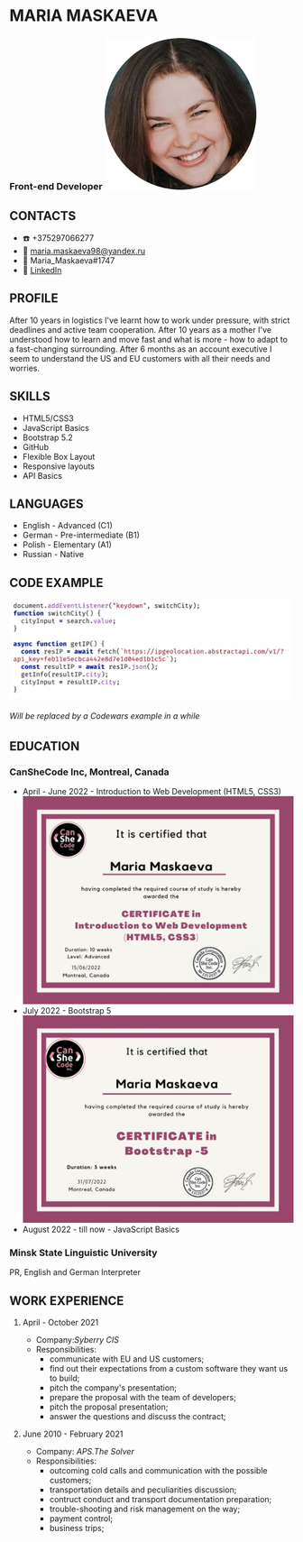 # MARIA MASKAEVA
### Front-end Developer                                 ![CV Photo](assets/cv_photo.jpeg)



## CONTACTS
* ☎️ +375297066277                 
* 📧 maria.maskaeva98@yandex.ru    
* 🤯 Maria_Maskaeva#1747
* 🤝 [LinkedIn](https://www.linkedin.com/in/maria-maskaeva-16389b73/)



## PROFILE 
After 10 years in logistics I've learnt how to work under pressure, with strict deadlines and active team cooperation.
After 10 years as a mother I've understood how to learn and move fast and what is more - how to adapt to a fast-changing surrounding.
After 6 months as an account executive I seem to understand the US and EU customers with all their needs and worries.



## SKILLS
* HTML5/CSS3
* JavaScript Basics
* Bootstrap 5.2
* GitHub
* Flexible Box Layout
* Responsive layouts
* API Basics




## LANGUAGES

* English - Advanced (C1)
* German - Pre-intermediate (B1)
* Polish - Elementary (A1)
* Russian - Native




## CODE EXAMPLE 
![Code example](assets/code_example.jpg)
###### Will be replaced by a Codewars example in a while




## EDUCATION
### CanSheCode Inc, Montreal, Canada
* April - June 2022 - Introduction to Web Development (HTML5, CSS3)
![HTML/CSS Certficate](assets/html_cert.jpg)
* July 2022 - Bootstrap 5
![Bootstrap Certificate](assets/bootstrap_cert.jpg)
* August 2022 - till now - JavaScript Basics

### Minsk State Linguistic University
PR, English and German Interpreter




## WORK EXPERIENCE

1. April - October 2021 
    + Company:_Syberry CIS_
    + Responsibilities:
        - communicate with EU and US customers;
        - find out their expectations from a custom software they want us to build;
        - pitch the company's presentation;
        - prepare the proposal with the team of developers;
        - pitch the proposal presentation;
        - answer the questions and discuss the contract;

2. June 2010 - February 2021
    + Company: _APS.The Solver_
    + Responsibilities:
        - outcoming cold calls and communication with the possible customers;
        - transportation details and peculiarities discussion;
        - contruct conduct and transport documentation preparation;
        - trouble-shooting and risk management on the way;
        - payment control;
        - business trips;



















